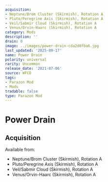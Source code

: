 ```yaml
---
acquisition:
- Neptune/Brom Cluster (Skirmish), Rotation A
- Pluto/Peregrine Axis (Skirmish), Rotation A
- Veil/Sabmir Cloud (Skirmish), Rotation A
- Venus/Orvin-Haarc (Skirmish), Rotation A
category: Mods
description: ''
drain: 0
image: ../images/power-drain-cda2d0fba6.jpg
last_updated: '2025-09-17'
name: Power Drain
polarity: universal
rarity: Uncommon
release_date: '2021-07-06'
source: WFCD
tags:
- Parazon Mod
- Mods
tradable: false
type: Parazon Mod
---
```


# Power Drain

## Acquisition

Available from:
- Neptune/Brom Cluster (Skirmish), Rotation A
- Pluto/Peregrine Axis (Skirmish), Rotation A
- Veil/Sabmir Cloud (Skirmish), Rotation A
- Venus/Orvin-Haarc (Skirmish), Rotation A

